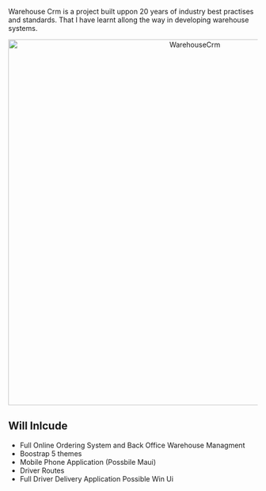 
Warehouse Crm is a project built uppon 20 years of industry best practises and standards.
That I have learnt allong the way in developing warehouse systems.

<p align="center">
  <img src="./img/warehouse.png" alt="WarehouseCrm" width="738">
</p>


## Will Inlcude

* Full Online Ordering System and Back Office Warehouse Managment
* Boostrap 5 themes
* Mobile Phone Application (Possbile Maui)
* Driver Routes
* Full Driver Delivery Application Possible Win Ui

